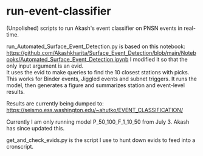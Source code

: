 # run-event-classifier
(Unpolished) scripts to run Akash's event classifier on PNSN events in real-time.

run_Automated_Surface_Event_Detection.py is based on this notebook: https://github.com/Akashkharita/Surface_Event_Detection/blob/main/Notebooks/Automated_Surface_Event_Detection.ipynb
I modified it so that the only input argument is an evid.  
It uses the evid to make queries to find the 10 closest stations with picks.  This works for Binder events, Jiggled events and subnet triggers.
It runs the model, then generates a figure and summarizes station and event-level results.

Results are currently being dumped to: https://seismo.ess.washington.edu/~ahutko/EVENT_CLASSIFICATION/

Currently I am only running model P_50_100_F_1_10_50 from July 3.  Akash has since updated this.

get_and_check_evids.py is the script I use to hunt down evids to feed into a cronscript.
